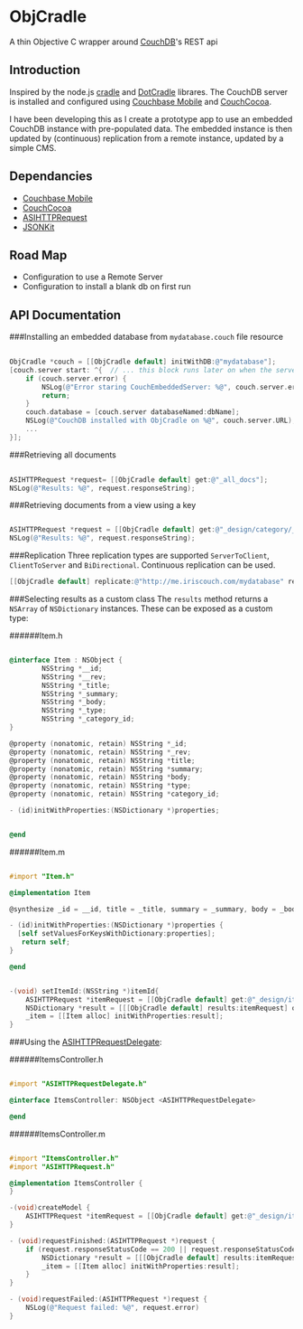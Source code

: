 ObjCradle
=========
A thin Objective C wrapper around [CouchDB](http://couchdb.apache.org/)'s REST api

Introduction
------------
Inspired by the node.js [cradle](http://cloudhead.io/cradle) and [DotCradle](http://github.com/roryf/DotCradle) librares. The CouchDB server is installed and configured using [Couchbase Mobile](https://github.com/couchbaselabs/iOS-Couchbase-manifest) and [CouchCocoa](https://github.com/couchbaselabs/CouchCocoa).

I have been developing this as I create a prototype app to use an embedded CouchDB instance with pre-populated data. The embedded instance is then updated by (continuous) replication from a remote instance, updated by a simple CMS.

Dependancies
------------
- [Couchbase Mobile](https://github.com/couchbaselabs/iOS-Couchbase-manifest)
- [CouchCocoa](https://github.com/couchbaselabs/CouchCocoa)
- [ASIHTTPRequest](http://allseeing-i.com/ASIHTTPRequest)
- [JSONKit](https://github.com/johnezang/JSONKit)

Road Map
--------
- Configuration to use a Remote Server
- Configuration to install a blank db on first run

API Documentation
-----------------
###Installing an embedded database from `mydatabase.couch` file resource

``` objectivec
	
ObjCradle *couch = [[ObjCradle default] initWithDB:@"mydatabase"];
[couch.server start: ^{  // ... this block runs later on when the server has started up:
    if (couch.server.error) {
        NSLog(@"Error staring CouchEmbeddedServer: %@", couch.server.error.domain);
        return;
    }
    couch.database = [couch.server databaseNamed:dbName];
    NSLog(@"CouchDB installed with ObjCradle on %@", couch.server.URL);
    ...
}];
```

###Retrieving all documents

``` objectivec
	
ASIHTTPRequest *request= [[ObjCradle default] get:@"_all_docs"];
NSLog(@"Results: %@", request.responseString);
```

###Retrieving documents from a view using a key

``` objectivec

ASIHTTPRequest *request = [[ObjCradle default] get:@"_design/category/_view/byParent" usingKey:[NSString stringWithFormat:@"%d", parent]];
NSLog(@"Results: %@", request.responseString);
```

###Replication
Three replication types are supported `ServerToClient`, `ClientToServer` and `BiDirectional`. Continuous replication can be used.


``` objectivec
[[ObjCradle default] replicate:@"http://me.iriscouch.com/mydatabase" replicationType:ServerToClient continous:YES];
```

###Selecting results as a custom class
The `results` method returns a `NSArray` of `NSDictionary` instances. These can be exposed as a custom type:

######Item.h

``` objectivec

@interface Item : NSObject {
        NSString *__id;
        NSString *__rev;
        NSString *_title;
        NSString *_summary;
        NSString *_body;
        NSString *_type;
        NSString *_category_id;
}

@property (nonatomic, retain) NSString *_id;
@property (nonatomic, retain) NSString *_rev;
@property (nonatomic, retain) NSString *title;
@property (nonatomic, retain) NSString *summary;
@property (nonatomic, retain) NSString *body;
@property (nonatomic, retain) NSString *type;
@property (nonatomic, retain) NSString *category_id;

- (id)initWithProperties:(NSDictionary *)properties;


@end
```

######Item.m

``` objectivec

#import "Item.h"

@implementation Item

@synthesize _id = __id, title = _title, summary = _summary, body = _body, _rev = __rev, type = _type, category_id = _category_id;

- (id)initWithProperties:(NSDictionary *)properties {
  [self setValuesForKeysWithDictionary:properties];
   return self;
}

@end
```

``` objectivec

-(void) setItemId:(NSString *)itemId{
    ASIHTTPRequest *itemRequest = [[ObjCradle default] get:@"_design/item/_view/all" usingKey:[NSString stringWithFormat:@"%@", itemId]];
    NSDictionary *result = [[[ObjCradle default] results:itemRequest] objectAtIndex:0];
    _item = [[Item alloc] initWithProperties:result];
}
```

###Using the [ASIHTTPRequestDelegate](http://allseeing-i.com/ASIHTTPRequest/):

######ItemsController.h

``` objectivec

#import "ASIHTTPRequestDelegate.h"

@interface ItemsController: NSObject <ASIHTTPRequestDelegate>

@end
```

######ItemsController.m

``` objectivec

#import "ItemsController.h"
#import "ASIHTTPRequest.h"

@implementation ItemsController {
}

-(void)createModel {
    ASIHTTPRequest *itemRequest = [[ObjCradle default] get:@"_design/item/_view/all" usingKey:[NSString stringWithFormat:@"%@", itemId] requestDelegate:self];   
}

- (void)requestFinished:(ASIHTTPRequest *)request {
    if (request.responseStatusCode == 200 || request.responseStatusCode == 201) {
        NSDictionary *result = [[[ObjCradle default] results:itemRequest] objectAtIndex:0];
        _item = [[Item alloc] initWithProperties:result];
    }
}

- (void)requestFailed:(ASIHTTPRequest *)request {
    NSLog(@"Request failed: %@", request.error)
}
```

